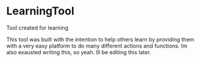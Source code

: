 # LearningTool
Tool created for learning

This tool was built with the intention to help others learn by providing them with a very easy platform to do many different actions and functions. Im also exausted writing this, so yeah. Ill be editing this later.

